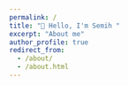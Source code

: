 ```yaml
---
permalink: /
title: "👋 Hello, I'm Semih "
excerpt: "About me"
author_profile: true
redirect_from: 
  - /about/
  - /about.html
---
```


